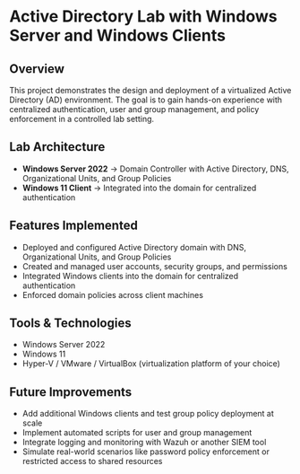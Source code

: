 # Active Directory Lab with Windows Server and Windows Clients

## Overview
This project demonstrates the design and deployment of a virtualized Active Directory (AD) environment. The goal is to gain hands-on experience with centralized authentication, user and group management, and policy enforcement in a controlled lab setting.

## Lab Architecture

- **Windows Server 2022** → Domain Controller with Active Directory, DNS, Organizational Units, and Group Policies  
- **Windows 11 Client** → Integrated into the domain for centralized authentication  


## Features Implemented

- Deployed and configured Active Directory domain with DNS, Organizational Units, and Group Policies  
- Created and managed user accounts, security groups, and permissions  
- Integrated Windows clients into the domain for centralized authentication  
- Enforced domain policies across client machines  


## Tools & Technologies

- Windows Server 2022  
- Windows 11  
- Hyper-V / VMware / VirtualBox (virtualization platform of your choice)  

## Future Improvements

- Add additional Windows clients and test group policy deployment at scale  
- Implement automated scripts for user and group management  
- Integrate logging and monitoring with Wazuh or another SIEM tool  
- Simulate real-world scenarios like password policy enforcement or restricted access to shared resources
